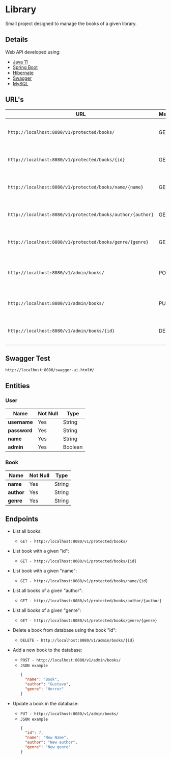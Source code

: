 # Library

Small project designed to manage the books of a given library.

## Details

Web API developed using:

* [Java 11](https://www.java.com/)
* [Spring Boot](https://spring.io/projects/spring-boot)
* [Hibernate](https://hibernate.org/)
* [Swagger](https://swagger.io/)
* [MySQL](https://www.mysql.com/)

## URL's

|  URL      |  Method       | Description   |
|-----------|---------------|---------------|
| `http://localhost:8080/v1/protected/books/`                   | GET    | Return all books in the database             |
| `http://localhost:8080/v1/protected/books/{id}`               | GET    | Return the book with the given "id"          |
| `http://localhost:8080/v1/protected/books/name/{name}`        | GET    | Return the book with the given "name"        |
| `http://localhost:8080/v1/protected/books/author/{author}`    | GET    | Return all the books of a given "author"     |
| `http://localhost:8080/v1/protected/books/genre/{genre}`      | GET    | Return all the books of a given "genre"      |
| `http://localhost:8080/v1/admin/books/`                       | POST   | Create a new book with the given information |
| `http://localhost:8080/v1/admin/books/`                       | PUT    | Update a book with the given information     |
| `http://localhost:8080/v1/admin/books/{id}`                   | DELETE | Delete the book with the given "id"          |

## Swagger Test

`http://localhost:8080/swagger-ui.html#/`

## Entities

### User

| Name      | Not Null      | Type          |
|-----------|---------------|---------------|
|**username**|Yes|String |
|**password**|Yes|String |
|**name**    |Yes|String |
|**admin**   |Yes|Boolean|

### Book

| Name      | Not Null      | Type          |
|-----------|---------------|---------------|
|**name**    |Yes|String |
|**author**  |Yes|String |
|**genre**   |Yes|String |

## Endpoints

* List all books:
    * `GET - http://localhost:8080/v1/protected/books/`
    
* List book with a given "id":
    * `GET - http://localhost:8080/v1/protected/books/{id}`
    
* List book with a given "name":
    * `GET - http://localhost:8080/v1/protected/books/name/{id}`
    
* List all books of a given "author":
    * `GET - http://localhost:8080/v1/protected/books/author/{author}`
    
* List all books of a given "genre":
    * `GET - http://localhost:8080/v1/protected/books/genre/{genre}`
    
* Delete a book from database using the book "id":
    * `DELETE - http://localhost:8080/v1/admin/books/{id}`
    
* Add a new book to the database:
    * `POST - http://localhost:8080/v1/admin/books/`
    * `JSON example`
        ```json
      {
          "name": "Book",
          "author": "Gustavo",
          "genre": "Horror"
      }
      
* Update a book in the database:
    * `PUT - http://localhost:8080/v1/admin/books/`
    * `JSON example`
        ```json
      {
          "id": 7,
          "name": "New Name",
          "author": "New author",
          "genre": "New genre"
      }
